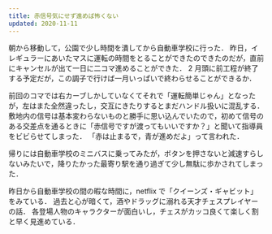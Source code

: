 ```yaml
---
title: 赤信号気にせず進めば怖くない
updated: 2020-11-11
---
```


朝から移動して，公園で少し時間を潰してから自動車学校に行った．
昨日，イレギュラーにあいたマスに運転の時間をとることができたのできたのだが，直前にキャンセルが出て一日に二コマ進めることができた．
2 月頭に前工程が終了する予定だが，この調子で行けば一月いっぱいで終わらせることができるか．

前回のコマでは右カーブしかしていなくてそれで「運転簡単じゃん」となったが，左はまた全然違ったし，交互にきたりするとまだハンドル扱いに混乱する．
敷地内の信号は基本変わらないものと勝手に思い込んでいたので，初めて信号のある交差点を通るときに「赤信号ですが渡ってもいいですか？」と聞いて指導員をビビらせてしまった．
「赤は止まるで，青が進めだよ」って言われた．

帰りには自動車学校のミニバスに乗ってみたが，ボタンを押さないと減速すらしないみたいで，降りたかった最寄り駅を通り過ぎて少し無駄に歩かされてしまった．

昨日から自動車学校の間の暇な時間に，netflix で「クイーンズ・ギャビット」をみている．
過去と心が暗くて，酒やドラッグに溺れる天才チェスプレイヤーの話．
各登場人物のキャラクターが面白いし，チェスがカッコ良くて楽しく割と早く見進めている．
